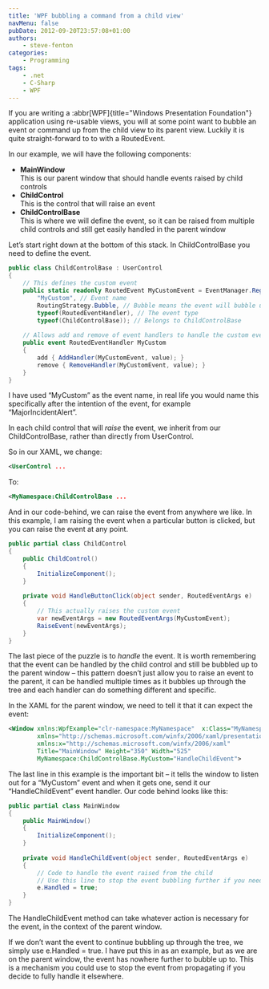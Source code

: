 ```yaml
---
title: 'WPF bubbling a command from a child view'
navMenu: false
pubDate: 2012-09-20T23:57:08+01:00
authors:
    - steve-fenton
categories:
    - Programming
tags:
    - .net
    - C-Sharp
    - WPF
---
```


If you are writing a :abbr[WPF]{title="Windows Presentation Foundation"} application using re-usable views, you will at some point want to bubble an event or command up from the child view to its parent view. Luckily it is quite straight-forward to to with a RoutedEvent.

In our example, we will have the following components:

- **MainWindow**  
    This is our parent window that should handle events raised by child controls
- **ChildControl**  
    This is the control that will raise an event
- **ChildControlBase**  
    This is where we will define the event, so it can be raised from multiple child controls and still get easily handled in the parent window

Let’s start right down at the bottom of this stack. In ChildControlBase you need to define the event.

```csharp
public class ChildControlBase : UserControl
{
    // This defines the custom event
    public static readonly RoutedEvent MyCustomEvent = EventManager.RegisterRoutedEvent(
        "MyCustom", // Event name
        RoutingStrategy.Bubble, // Bubble means the event will bubble up through the tree
        typeof(RoutedEventHandler), // The event type
        typeof(ChildControlBase)); // Belongs to ChildControlBase
        
    // Allows add and remove of event handlers to handle the custom event
    public event RoutedEventHandler MyCustom
    {
        add { AddHandler(MyCustomEvent, value); }
        remove { RemoveHandler(MyCustomEvent, value); }
    }
}
```

I have used “MyCustom” as the event name, in real life you would name this specifically after the intention of the event, for example “MajorIncidentAlert”.

In each child control that will *raise* the event, we inherit from our ChildControlBase, rather than directly from UserControl.

So in our XAML, we change:

```xml
<UserControl ...
```

To:

```xml
<MyNamespace:ChildControlBase ...
```

And in our code-behind, we can raise the event from anywhere we like. In this example, I am raising the event when a particular button is clicked, but you can raise the event at any point.

```csharp
public partial class ChildControl
{
    public ChildControl()
    {
        InitializeComponent();
    }
    
    private void HandleButtonClick(object sender, RoutedEventArgs e)
    {
        // This actually raises the custom event
        var newEventArgs = new RoutedEventArgs(MyCustomEvent);
        RaiseEvent(newEventArgs);
    }
}
```

The last piece of the puzzle is to *handle* the event. It is worth remembering that the event can be handled by the child control and still be bubbled up to the parent window – this pattern doesn’t just allow you to raise an event to the parent, it can be handled multiple times as it bubbles up through the tree and each handler can do something different and specific.

In the XAML for the parent window, we need to tell it that it can expect the event:

```xml
<Window xmlns:WpfExample="clr-namespace:MyNamespace"  x:Class="MyNamespace.MainWindow"
        xmlns="http://schemas.microsoft.com/winfx/2006/xaml/presentation"
        xmlns:x="http://schemas.microsoft.com/winfx/2006/xaml"
        Title="MainWindow" Height="350" Width="525"
        MyNamespace:ChildControlBase.MyCustom="HandleChildEvent">
```

The last line in this example is the important bit – it tells the window to listen out for a “MyCustom” event and when it gets one, send it our “HandleChildEvent” event handler. Our code behind looks like this:

```csharp
public partial class MainWindow
{
    public MainWindow()
    {
        InitializeComponent();
    }
    
    private void HandleChildEvent(object sender, RoutedEventArgs e)
    {
        // Code to handle the event raised from the child
        // Use this line to stop the event bubbling further if you need to
        e.Handled = true;
    }
}
```

The HandleChildEvent method can take whatever action is necessary for the event, in the context of the parent window.

If we don’t want the event to continue bubbling up through the tree, we simply use e.Handled = true. I have put this in as an example, but as we are on the parent window, the event has nowhere further to bubble up to. This is a mechanism you could use to stop the event from propagating if you decide to fully handle it elsewhere.